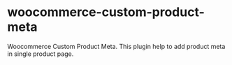 # woocommerce-custom-product-meta
Woocommerce Custom Product Meta. This plugin help to add product meta in single product page. 
